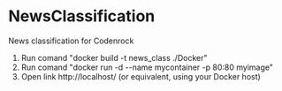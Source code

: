 # NewsClassification
News classification for Codenrock

1. Run comand "docker build -t news_class ./Docker"
2. Run comand "docker run -d --name mycontainer -p 80:80 myimage"
3. Open link http://localhost/ (or equivalent, using your Docker host)
